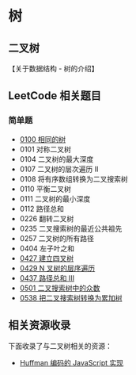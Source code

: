 # 树


## 二叉树

【关于数据结构 - 树的介绍】



## LeetCode 相关题目

### 简单题

- [0100 相同的树](/solution/easy/0100-same-tree.html)
- 0101 对称二叉树
- 0104 二叉树的最大深度
- 0107 二叉树的层次遍历 II
- 0108 将有序数组转换为二叉搜索树
- 0110 平衡二叉树
- 0111 二叉树的最小深度
- 0112 路径总和
- 0226 翻转二叉树
- 0235 二叉搜索树的最近公共祖先
- 0257 二叉树的所有路径
- 0404 左子叶之和
- [0427 建立四叉树](/solution/easy/0427-construct-quad-tree.html)
- [0429 N 叉树的层序遍历](/solution/easy/0429-n-ary-tree-level-order-traversal.html)
- [0437 路径总和 III](/solution/easy/0437-path-sum-iii.html)
- [0501 二叉搜索树中的众数](/solution/easy/0501-find-mode-in-binary-search-tree.html)
- [0538 把二叉搜索树转换为累加树](/solution/easy/0538-converse-bst-to-greater-tree.html)



## 相关资源收录

下面收录了与二叉树相关的资源：

- [Huffman 编码的 JavaScript 实现](https://codesandbox.io/s/04zk0ym03v)



